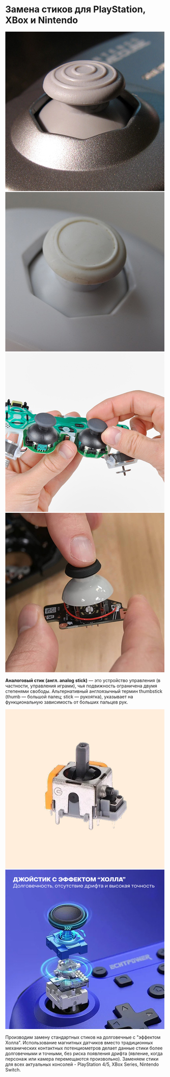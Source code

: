 # Замена стиков для PlayStation, XBox и Nintendo

![NES Console](../images/stick/gc_stick.jpg)
![NES Console](../images/stick/wii_stick.jpg)
![NES Console](../images/stick/stick_ifixit.jpg)
![NES Console](../images/stick/stick_stemadeck.jpg)

**Аналоговый стик (англ. analog stick)** — это устройство управления (в частности, управления играми), чья подвижность ограничена двумя степенями свободы. Альтернативный англоязычный термин thumbstick (thumb — большой палец; stick — рукоятка), указывает на функциональную зависимость от больших пальцев рук.


![NES Console](../images/stick/hall_stick.jpg)
![NES Console](../images/stick/hall_infographic.jpg)

Производим замену стандартных стиков на долговечные с "эффектом Холла". Использование магнитных датчиков вместо традиционных механических контактных потенциометров делает данные стики более долговечными и точными, без риска появления дрифта (явление, когда персонаж или камера перемещаются произвольно). Заменяем стики для всех актуальных консолей - PlayStation 4/5, XBox Series, Nintendo Switch.